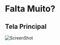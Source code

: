 # Falta Muito?

## Tela Principal
![ScreenShot](https://uploaddeimagens.com.br/images/000/599/313/full/tela_pricipal.JPG?1460147819)
